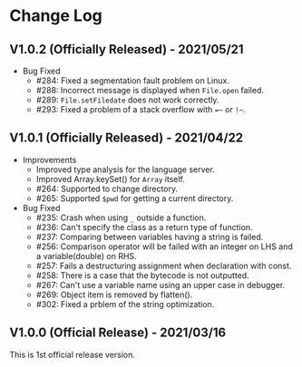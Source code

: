 # Change Log

## V1.0.2 (Officially Released) - 2021/05/21

*   Bug Fixed
    *   #284: Fixed a segmentation fault problem on Linux.
    *   #288: Incorrect message is displayed when `File.open` failed.
    *   #289: `File.setFiledate` does not work correctly.
    *   #293: Fixed a problem of a stack overflow with `=~` or `!~`.

## V1.0.1 (Officially Released) - 2021/04/22

*   Improvements
    *   Improved type analysis for the language server.
    *   Improved Array.keySet() for `Array` itself.
    *   #264: Supported to change directory.
    *   #265: Supported `$pwd` for getting a current directory.
*   Bug Fixed
    *   #235: Crash when using `_` outside a function.
    *   #236: Can't specify the class as a return type of function.
    *   #237: Comparing between variables having a string is failed.
    *   #256: Comparison operator will be failed with an integer on LHS and a variable(double) on RHS.
    *   #257: Fails a destructuring assignment when declaration with const.
    *   #258: There is a case that the bytecode is not outputted.
    *   #267: Can't use a variable name using an upper case in debugger.
    *   #269: Object item is removed by flatten().
    *   #302: Fixed a prblem of the string optimization.

## V1.0.0 (Official Release) - 2021/03/16

This is 1st official release version.
